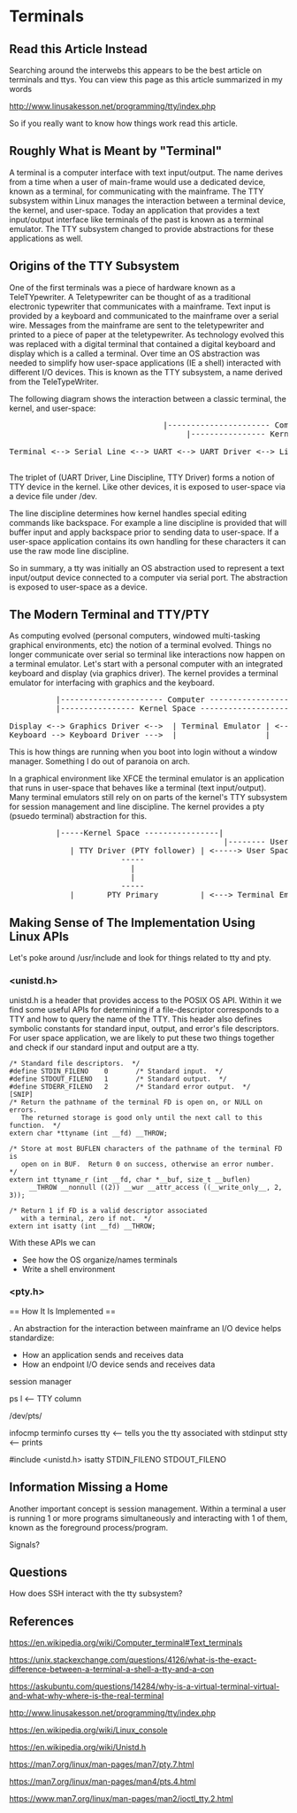 # Terminals
## Read this Article Instead
Searching around the interwebs this appears to be the best article on terminals and ttys. You can view this page as this article summarized in my words

http://www.linusakesson.net/programming/tty/index.php

So if you really want to know how things work read this article.

## Roughly What is Meant by "Terminal"
A terminal is a computer interface with text input/output. The name derives from a time when a user of main-frame would use a dedicated device, known as a terminal, for communicating with the  mainframe. The TTY subsystem within Linux manages the interaction between a terminal device, the kernel, and user-space. Today an application that provides a text input/output interface like terminals of the past is known as a terminal emulator. The TTY subsystem changed to provide abstractions for these applications as well. 

## Origins of the TTY Subsystem
One of the first terminals was a piece of hardware known as a TeleTYpewriter. A Teletypewriter can be thought of as a traditional electronic typewriter that communicates with a mainframe. Text input is provided by a keyboard and communicated to the mainframe over a serial wire. Messages from the mainframe are sent to the teletypewriter and printed to a piece of paper at the teletypewriter. As technology evolved this was replaced with a digital terminal that contained a digital keyboard and display which is a called a terminal. Over time an OS abstraction was needed to simplify how user-space applications (IE a shell) interacted with different I/O devices. This is known as the TTY subsystem, a name derived from the TeleTypeWriter.

The following diagram shows the interaction between a classic terminal, the kernel, and user-space:

<pre>
                                 |---------------------- Computer ----------------------------------------|
                                      |---------------- Kernel Space -----------------------|
                                                                                             |--- User Space ---|
Terminal <--> Serial Line <--> UART <--> UART Driver <--> Line Discipline <--> TTY Driver <----> Applications

</pre>

The triplet of (UART Driver, Line Discipline, TTY Driver) forms a notion of TTY device in the kernel. Like other devices, it is exposed to user-space via a device file under /dev.

The line discipline determines how kernel handles special editing commands like backspace. For example a line discipline is provided that will buffer input and apply backspace prior to sending data to user-space. If a user-space application contains its own handling for these characters it can use the raw mode line discipline.

So in summary, a tty was initially an OS abstraction used to represent a text input/output device connected to a computer via serial port. The abstraction is exposed to user-space as a device.

## The Modern Terminal and TTY/PTY
As computing evolved (personal computers, windowed multi-tasking graphical environments, etc) the notion of a terminal evolved. Things no longer communicate over serial so terminal like interactions now happen on a terminal emulator. Let's start with a personal computer with an integrated keyboard and display (via graphics driver). The kernel provides a terminal emulator for interfacing with graphics and the keyboard.

<pre>
          |---------------------- Computer -----------------------------------------------------------------|
          |---------------- Kernel Space -------------------------------------------------------|
                                                                                                 |--- User Space ---| 
Display <--> Graphics Driver <-->  | Terminal Emulator | <--> Line Discipline <--> TTY Driver <----> Applications
Keyboard --> Keyboard Driver --->  |                   |
</pre>

This is how things are running when you boot into login without a window manager. Something I do out of paranoia on arch.

In a graphical environment like XFCE the terminal emulator is an application that runs in user-space that behaves like a terminal (text input/output). Many terminal emulators still rely on on parts of the kernel's TTY subsystem for session management and line discipline. The kernel provides a pty (psuedo terminal) abstraction for this.

<pre>
          |-----Kernel Space ----------------|
                                              |-------- User Space ------------------|
             | TTY Driver (PTY follower) | <-----> User Space Applications (IE Bash)
                        -----
                          |
                          |
                        -----
             |       PTY Primary         | <---> Terminal Emulator
</pre>

## Making Sense of The Implementation Using Linux APIs
Let's poke around /usr/include and look for things related to tty and pty. 
### <unistd.h>
unistd.h is a header that provides access to the POSIX OS API. Within it we find some useful APIs for determining if a file-descriptor corresponds to a TTY and how to query the name of the TTY. This header also defines symbolic constants for standard input, output, and error's file descriptors. For user space application, we are likely to put these two things together and check if our standard input and output are a tty. 
```
/* Standard file descriptors.  */
#define STDIN_FILENO    0       /* Standard input.  */
#define STDOUT_FILENO   1       /* Standard output.  */
#define STDERR_FILENO   2       /* Standard error output.  */
[SNIP]
/* Return the pathname of the terminal FD is open on, or NULL on errors.
   The returned storage is good only until the next call to this function.  */
extern char *ttyname (int __fd) __THROW;

/* Store at most BUFLEN characters of the pathname of the terminal FD is
   open on in BUF.  Return 0 on success, otherwise an error number.  */
extern int ttyname_r (int __fd, char *__buf, size_t __buflen)
     __THROW __nonnull ((2)) __wur __attr_access ((__write_only__, 2, 3));

/* Return 1 if FD is a valid descriptor associated
   with a terminal, zero if not.  */
extern int isatty (int __fd) __THROW;
```
With these APIs we can 
* See how the OS organize/names terminals
* Write a shell environment 

### <pty.h>






== How It Is Implemented ==

. An abstraction for the interaction between mainframe an I/O device helps standardize:
* How an application sends and receives data
* How an endpoint I/O device sends and receives data

session manager

ps l <-- TTY column

/dev/pts/

infocmp
terminfo
curses
tty <-- tells you the tty associated with stdinput
stty <-- prints


#include <unistd.h>
isatty
  STDIN_FILENO
  STDOUT_FILENO
  

## Information Missing a Home
Another important concept is session management. Within a terminal a user is running 1 or more programs simultaneously and interacting with 1 of them, known as the foreground process/program.

Signals?

## Questions
How does SSH interact with the tty subsystem?

## References
https://en.wikipedia.org/wiki/Computer_terminal#Text_terminals

https://unix.stackexchange.com/questions/4126/what-is-the-exact-difference-between-a-terminal-a-shell-a-tty-and-a-con

https://askubuntu.com/questions/14284/why-is-a-virtual-terminal-virtual-and-what-why-where-is-the-real-terminal

http://www.linusakesson.net/programming/tty/index.php

https://en.wikipedia.org/wiki/Linux_console

https://en.wikipedia.org/wiki/Unistd.h

https://man7.org/linux/man-pages/man7/pty.7.html

https://man7.org/linux/man-pages/man4/pts.4.html 

https://www.man7.org/linux/man-pages/man2/ioctl_tty.2.html
